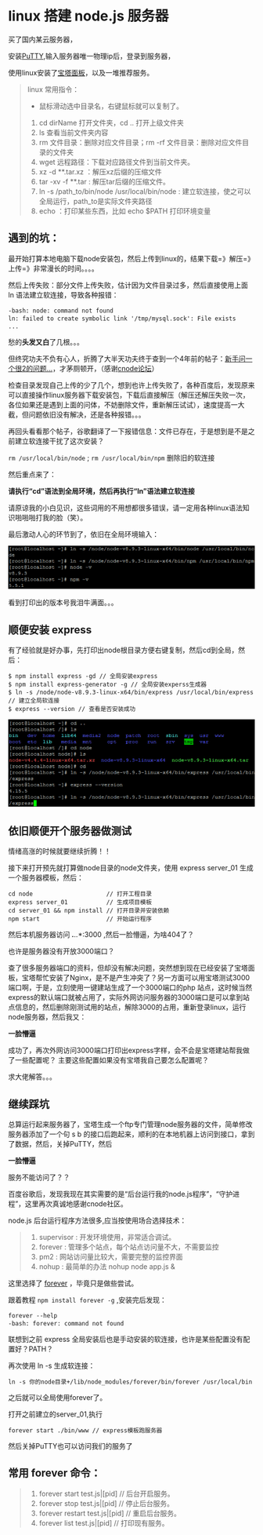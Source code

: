 # linux 搭建 node.js 服务器

买了国内某云服务器，

安装[PuTTY](http://www.putty.org/),输入服务器唯一物理ip后，登录到服务器，

使用linux安装了[宝塔面板](https://www.bt.cn/btcode.html)，以及一堆推荐服务。

> linux 常用指令：
> * 鼠标滑动选中目录名，右键鼠标就可以复制了。
> 1. cd dirName 打开文件夹，cd .. 打开上级文件夹
> 2. ls 查看当前文件夹内容
> 3. rm 文件目录：删除对应文件目录；rm -rf 文件目录：删除对应文件目录的文件夹
> 4. wget 远程路径：下载对应路径文件到当前文件夹。
> 5. xz -d **.tar.xz ：解压xz后缀的压缩文件
> 6. tar -xv -f **.tar : 解压tar后缀的压缩文件。
> 7. ln -s /path\_to/bin/node /usr/local/bin/node : 建立软连接，使之可以全局运行，path\_to是实际文件夹路径
> 8. echo ：打印某些东西，比如 echo $PATH 打印环境变量

## 遇到的坑：

最开始打算本地电脑下载node安装包，然后上传到linux的，结果下载=》解压=》上传=》非常漫长的时间。。。。

然后上传失败：部分文件上传失败，估计因为文件目录过多，然后直接使用上面 ln 语法建立软连接，导致各种报错：

```
-bash: node: command not found
ln: failed to create symbolic link '/tmp/mysql.sock': File exists
...
```
愁的**头发又白**了几根。。。

但终究功夫不负有心人，折腾了大半天功夫终于查到一个4年前的帖子：[新手问一个很2的问题...](https://cnodejs.org/topic/53116a24b96ffedc1a005081)，才茅厕顿开，（感谢[cnode论坛](https://cnodejs.org/)）

检查目录发现自己上传的少了几个，想到也许上传失败了，各种百度后，发现原来可以直接操作linux服务器下载安装包，下载后直接解压（解压还解压失败一次，各位如果还是遇到上面的问体，不妨删除文件，重新解压试试），速度提高一大截，但问题依旧没有解决，还是各种报错。。。

再回头看看那个帖子，谷歌翻译了一下报错信息：文件已存在，于是想到是不是之前建立软连接干扰了这次安装？

`rm /usr/local/bin/node` ; `rm /usr/local/bin/npm` 删除旧的软连接

然后重点来了：

**请执行“cd”语法到全局环境，然后再执行“ln”语法建立软连接**

请原谅我的小白见识，这些词用的不用想都很多错误，请一定用各种linux语法知识啪啪啪打我的脸（笑）。

最后激动人心的环节到了，依旧在全局环境输入：

![安装及检测node是否成功](./1.png)

看到打印出的版本号我泪牛满面。。。

## 顺便安装 express

有了经验就是好办事，先打印出node根目录方便右键复制，然后cd到全局，然后：
```
$ npm install express -gd // 全局安装express 
$ npm install express-generator -g // 全局安装experss生成器
$ ln -s /node/node-v8.9.3-linux-x64/bin/express /usr/local/bin/express // 建立全局软连接
$ express --version // 查看是否安装成功
```
![express安装成功图](./2.png)

## 依旧顺便开个服务器做测试

情绪高涨的时候就要继续折腾！！

接下来打开预先就打算做node目录的node文件夹，使用 express server_01 生成一个服务器模板，然后：

```
cd node                     // 打开工程目录
express server_01           // 生成项目模板
cd server_01 && npm install // 打开目录并安装依赖
npm start                   // 开始运行程序
```

然后本机服务器访问 ***.**.**.**:3000 ,然后一脸懵逼，为啥404了？

也许是服务器没有开放3000端口？

查了很多服务器端口的资料，但却没有解决问题，突然想到现在已经安装了宝塔面板，宝塔帮忙安装了Nginx，是不是产生冲突了？另一方面可以用宝塔测试3000端口啊，于是，立刻使用一键建站生成了一个3000端口的php 站点，这时候当然express的默认端口就被占用了，实际外网访问服务器的3000端口是可以拿到站点信息的，然后删除刚测试用的站点，解除3000的占用，重新登录linux，运行node服务器，然后我又：

**一脸懵逼**

成功了，再次外网访问3000端口打印出express字样，会不会是宝塔建站帮我做了一些配置呢？
主要这些配置如果没有宝塔我自己要怎么配置呢？

求大佬解答。。。

## 继续踩坑

总算运行起来服务器了，宝塔生成一个ftp专门管理node服务器的文件，简单修改服务器添加了一个句 s b 的接口后跑起来，顺利的在本地机器上访问到接口，拿到了数据，然后，关掉PuTTY，然后

**一脸懵逼**

服务不能访问了？？

百度谷歌后，发现我现在其实需要的是“后台运行我的node.js程序”，“守护进程”，这里再次真诚地感谢cnode社区。

node.js 后台运行程序方法很多,应当按使用场合选择技术：

> 1. supervisor :  开发环境使用，非常适合调试。
> 2. forever    :  管理多个站点，每个站点访问量不大，不需要监控
> 3. pm2        :  网站访问量比较大，需要完整的监控界面
> 4. nohup      :  最简单的办法  nohup node app.js &

这里选择了 [forever](https://github.com/foreverjs/forever) ，毕竟只是做些尝试。

跟着教程 `npm install forever -g` ,安装完后发现：

```
forever --help
-bash: forever: command not found
```

联想到之前 express 全局安装后也是手动安装的软连接，也许是某些配置没有配置好？PATH？

再次使用 ln -s 生成软连接：
```
ln -s 你的node目录+/lib/node_modules/forever/bin/forever /usr/local/bin
```

之后就可以全局使用forever了。

打开之前建立的server_01,执行
```
forever start ./bin/www // express模板跑服务器
```

然后关掉PuTTY也可以访问我们的服务了

## 常用 forever 命令：

> 1. forever start test.js|[pid]    // 后台开启服务。
> 2. forever stop test.js|[pid]     // 停止后台服务。
> 3. forever restart test.js|[pid]  // 重启后台服务。
> 4. forever list test.js|[pid]     // 打印现有服务。